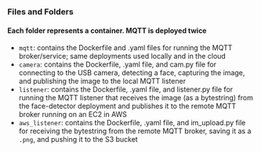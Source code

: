 ### Files and Folders
#### Each folder represents a container. MQTT is deployed twice
- `mqtt`: contains the Dockerfile and .yaml files for running the MQTT broker/service; same deployments used locally and in the cloud
- `camera`: contains the Dockerfile, .yaml file, and cam.py file for connecting to the USB camera, detecting a face, capturing the image, and publishing the image to the local MQTT listener
- `listener`: contains the Dockerfile, .yaml file, and listener.py file for running the MQTT listener that receives the image (as a bytestring) from the face-detector deployment and publishes it to the remote MQTT broker running on an EC2 in AWS
- `aws_listener`: contains the Dockerfile, .yaml file, and im_upload.py file for receiving the bytestring from the remote MQTT broker, saving it as a `.png`, and pushing it to the S3 bucket 
